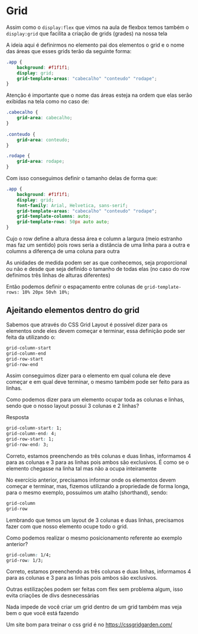 # Grid

Assim como o `display:flex` que vimos na aula de flexbox temos também o `display:grid` que facilita a criação de grids (grades) na nossa tela

A ideia aqui é definirmos no elemento pai dos elementos o grid e o nome das áreas que esses grids terão da seguinte forma:

```css
.app {
    background: #f1f1f1;
    display: grid;  
    grid-template-areas: "cabecalho" "conteudo" "rodape";
}
```

Atenção é importante que o nome das áreas esteja na ordem que elas serão exibidas na tela como no caso de:

```css
.cabecalho {
    grid-area: cabecalho;
}
 
.conteudo {
    grid-area: conteudo;
}

.rodape {
    grid-area: rodape;
}
```

Com isso conseguimos definir o tamanho delas de forma que:

```css
.app {
    background: #f1f1f1;
    display: grid;  
    font-family: Arial, Helvetica, sans-serif;
    grid-template-areas: "cabecalho" "conteudo" "rodape";
    grid-template-columns: auto;
    grid-template-rows: 50px auto auto;
}
```

Cujo o row define a altura dessa área e column a largura (meio estranho mas faz um sentido) pois rows seria a distância de uma linha para a outra e columns a diferença de uma coluna para outra

As unidades de medida podem ser as que conhecemos, seja proporcional ou não e desde que seja definido o tamanho de todas elas (no caso do row definimos três linhas de alturas diferentes)

Então podemos definir o espaçamento entre colunas de `grid-template-rows: 10% 20px 50vh 10%;`

## Ajeitando elementos dentro do grid

Sabemos que através do CSS Grid Layout é possível dizer para os elementos onde eles devem começar e terminar, essa definição pode ser feita da utilizando o:

```css
grid-column-start
grid-column-end
grid-row-start
grid-row-end
```

Assim conseguimos dizer para o elemento em qual coluna ele deve começar e em qual deve terminar, o mesmo também pode ser feito para as linhas.

Como podemos dizer para um elemento ocupar toda as colunas e linhas, sendo que o nosso layout possui 3 colunas e 2 linhas?

Resposta

```css
grid-column-start: 1;
grid-column-end: 4;
grid-row-start: 1;
grid-row-end: 3;
```

Correto, estamos preenchendo as três colunas e duas linhas, informamos 4 para as colunas e 3 para as linhas pois ambos são exclusivos. É como se o elemento chegasse na linha tal mas não a ocupa inteiramente

No exercício anterior, precisamos informar onde os elementos devem começar e terminar, mas, fizemos utilizando a propriedade de forma longa, para o mesmo exemplo, possuímos um atalho (shorthand), sendo:

```css
grid-column 
grid-row
```

Lembrando que temos um layout de 3 colunas e duas linhas, precisamos fazer com que nosso elemento ocupe todo o grid.

Como podemos realizar o mesmo posicionamento referente ao exemplo anterior?

```css
grid-column: 1/4;
grid-row: 1/3;
```

Correto, estamos preenchendo as três colunas e duas linhas, informamos 4 para as colunas e 3 para as linhas pois ambos são exclusivos.

Outras estilizações podem ser feitas com flex sem problema algum, isso evita criações de divs desnecessárias

Nada impede de você criar um grid dentro de um grid também mas veja bem o que você está fazendo

Um site bom para treinar o css grid é no <https://cssgridgarden.com/>
